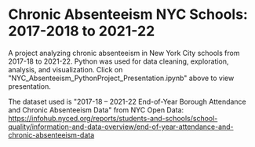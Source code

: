 # Chronic Absenteeism NYC Schools: 2017-2018 to 2021-22
A project analyzing chronic absenteeism in New York City schools from 2017-18 to 2021-22. Python was used for data cleaning, exploration, analysis, and visualization. Click on "NYC_Absenteeism_PythonProject_Presentation.ipynb" above to view presentation. 


The dataset used is "2017-18 – 2021-22 End-of-Year Borough Attendance and Chronic Absenteeism Data" from NYC Open Data: https://infohub.nyced.org/reports/students-and-schools/school-quality/information-and-data-overview/end-of-year-attendance-and-chronic-absenteeism-data 
